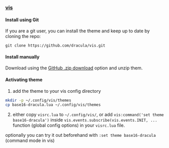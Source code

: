 ### [vis](https://github.com/martanne/vis)

#### Install using Git

If you are a git user, you can install the theme and keep up to date by cloning the repo:

    git clone https://github.com/dracula/vis.git

#### Install manually

Download using the [GitHub .zip download](https://github.com/dracula/vis/archive/master.zip) option and unzip them.

#### Activating theme

1. add the theme to your vis config directory
```bash
mkdir -p ~/.config/vis/themes
cp base16-dracula.lua ~/.config/vis/themes
```
2. either copy `visrc.lua` to `~/.config/vis/`, or add `vis:command('set theme base16-dracula')` inside `vis.events.subscribe(vis.events.INIT, ...` function (global config options) in your `visrc.lua` file.

optionally you can try it out beforehand with `:set theme base16-dracula` (command mode in vis)
